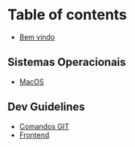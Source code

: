 # Table of contents

* [Bem vindo](README.md)

## Sistemas Operacionais

* [MacOS](sistemas-operacionais/macos.md)

## Dev Guidelines

* [Comandos GIT](dev-guidelines/git.md)
* [Frontend](dev-guidelines/frontend.md)

